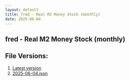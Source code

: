 ```yaml
---
layout: default
title: fred - Real M2 Money Stock (monthly)
date: 2025-06-04
---
```


## fred - Real M2 Money Stock (monthly)

<div id="data-table"></div>
<script>
document.addEventListener('DOMContentLoaded', function(){
  FREDTable($('#data-table'));
});
</script>

## File Versions:
1. [Latest version](./latest.json)
2. [2025-06-04.json](./2025-06-04.json)
